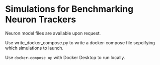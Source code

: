 # Simulations for Benchmarking Neuron Trackers

Neuron model files are available upon request.

Use write_docker_compose.py to write a docker-compose file sepcifying which simulations to launch.

Use `docker-compose up` with Docker Desktop to run locally.
